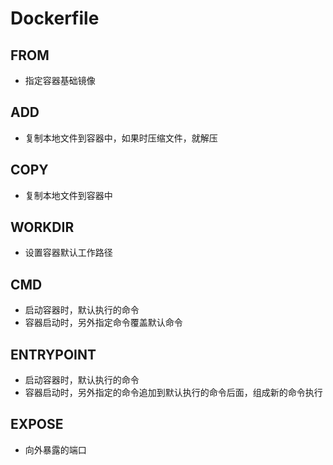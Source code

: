 # Dockerfile

## FROM

+ 指定容器基础镜像

## ADD

+ 复制本地文件到容器中，如果时压缩文件，就解压

## COPY

+ 复制本地文件到容器中

## WORKDIR

+ 设置容器默认工作路径

## CMD

+ 启动容器时，默认执行的命令
+ 容器启动时，另外指定命令覆盖默认命令

## ENTRYPOINT

+ 启动容器时，默认执行的命令
+ 容器启动时，另外指定的命令追加到默认执行的命令后面，组成新的命令执行

## EXPOSE

+ 向外暴露的端口
